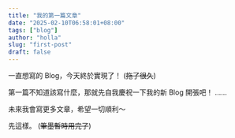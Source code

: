 ```yaml
---
title: "我的第一篇文章"
date: "2025-02-10T06:58:01+08:00"
tags: ["blog"]
author: "holla"
slug: "first-post"
draft: false
---
```


一直想寫的 Blog，今天終於實現了！ <!--more-->(~~拖了很久~~)

第一篇不知道該寫什麼，那就先自我慶祝一下我的新 Blog 開張吧！ ......

未來我會寫更多文章，希望一切順利～

先這樣。 (~~筆墨暫時用完了~~)